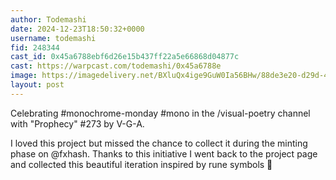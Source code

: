 ```yaml
---
author: Todemashi
date: 2024-12-23T18:50:32+0000
username: todemashi
fid: 248344
cast_id: 0x45a6788ebf6d26e15b437ff22a5e66868d04877c
cast: https://warpcast.com/todemashi/0x45a6788e
image: https://imagedelivery.net/BXluQx4ige9GuW0Ia56BHw/88de3e20-d29d-4280-c023-2ce0eb016e00/original
layout: post
---
```

Celebrating #monochrome-monday #mono in the /visual-poetry channel with "Prophecy" #273 by V-G-A.  
  
I loved this project but missed the chance to collect it during the minting phase on @fxhash. Thanks to this initiative I went back to the project page and collected this beautiful iteration inspired by rune symbols 🖤  

<img src='https://imagedelivery.net/BXluQx4ige9GuW0Ia56BHw/88de3e20-d29d-4280-c023-2ce0eb016e00/original' alt='' referrerpolicy='no-referrer'/>